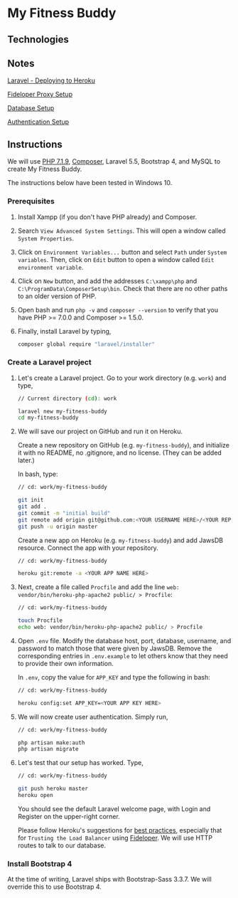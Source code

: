 # My Fitness Buddy


## Technologies


## Notes

[Laravel - Deploying to Heroku](https://devcenter.heroku.com/articles/getting-started-with-laravel#deploying-to-heroku)

[Fideloper Proxy Setup](https://github.com/fideloper/TrustedProxy)

[Database Setup](https://laravel.com/docs/5.5/database)

[Authentication Setup](https://laravel.com/docs/5.5/authentication)


## Instructions

We will use [PHP 7.1.9](https://www.apachefriends.org/download.html), [Composer](https://getcomposer.org/download/), Laravel 5.5, Bootstrap 4, and MySQL to create My Fitness Buddy.

The instructions below have been tested in Windows 10.


### Prerequisites

1. Install Xampp (if you don't have PHP already) and Composer.

1. Search `View Advanced System Settings`. This will open a window called `System Properties`.

1. Click on `Environment Variables...` button and select `Path` under `System variables`. Then, click on `Edit` button to open a window called `Edit environment variable`.

1. Click on `New` button, and add the addresses `C:\xampp\php` and `C:\ProgramData\ComposerSetup\bin`. Check that there are no other paths to an older version of PHP.

1. Open bash and run `php -v` and `composer --version` to verify that you have PHP >= 7.0.0 and Composer >= 1.5.0.

1. Finally, install Laravel by typing,

    ```bash
    composer global require "laravel/installer"
    ```


### Create a Laravel project

1. Let's create a Laravel project. Go to your work directory (e.g. `work`) and type,

    ```bash
    // Current directory (cd): work

    laravel new my-fitness-buddy
    cd my-fitness-buddy
    ```

1. We will save our project on GitHub and run it on Heroku.
    
    Create a new repository on GitHub (e.g. `my-fitness-buddy`), and initialize it with no README, no .gitignore, and no license. (They can be added later.)

    In bash, type:

    ```bash
    // cd: work/my-fitness-buddy

    git init
    git add .
    git commit -m "initial build"
    git remote add origin git@github.com:<YOUR USERNAME HERE>/<YOUR REPO NAME HERE>.git
    git push -u origin master
    ```

    Create a new app on Heroku (e.g. `my-fitness-buddy`) and add JawsDB resource. Connect the app with your repository.

    ```bash
    // cd: work/my-fitness-buddy

    heroku git:remote -a <YOUR APP NAME HERE>
    ```

1. Next, create a file called `Procfile` and add the line `web: vendor/bin/heroku-php-apache2 public/ > Procfile`:

    ```bash
    // cd: work/my-fitness-buddy

    touch Procfile
    echo web: vendor/bin/heroku-php-apache2 public/ > Procfile
    ```

1. Open `.env` file. Modify the database host, port, database, username, and password to match those that were given by JawsDB. Remove the corresponding entries in `.env.example` to let others know that they need to provide their own information.

    In `.env`, copy the value for `APP_KEY` and type the following in bash:

    ```bash
    // cd: work/my-fitness-buddy
    
    heroku config:set APP_KEY=<YOUR APP KEY HERE>
    ```

1. We will now create user authentication. Simply run,

    ```bash
    // cd: work/my-fitness-buddy

    php artisan make:auth
    php artisan migrate
    ```

1. Let's test that our setup has worked. Type,

    ```bash
    // cd: work/my-fitness-buddy

    git push heroku master
    heroku open
    ```

    You should see the default Laravel welcome page, with Login and Register on the upper-right corner.

    Please follow Heroku's suggestions for [best practices](https://devcenter.heroku.com/articles/getting-started-with-laravel#best-practices), especially that for `Trusting the Load Balancer` using [Fideloper](https://github.com/fideloper/TrustedProxy#slightly-longer-installation-instructions). We will use HTTP routes to talk to our database.


### Install Bootstrap 4

At the time of writing, Laravel ships with Bootstrap-Sass 3.3.7. We will override this to use Bootstrap 4.